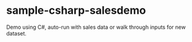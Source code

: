 # sample-csharp-salesdemo

Demo using C#, auto-run with sales data or walk through inputs for new dataset.
